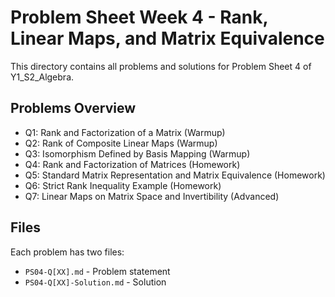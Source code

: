 # Problem Sheet Week 4 - Rank, Linear Maps, and Matrix Equivalence

This directory contains all problems and solutions for Problem Sheet 4 of Y1_S2_Algebra.

## Problems Overview

- Q1: Rank and Factorization of a Matrix (Warmup)
- Q2: Rank of Composite Linear Maps (Warmup)
- Q3: Isomorphism Defined by Basis Mapping (Warmup)
- Q4: Rank and Factorization of Matrices (Homework)
- Q5: Standard Matrix Representation and Matrix Equivalence (Homework)
- Q6: Strict Rank Inequality Example (Homework)
- Q7: Linear Maps on Matrix Space and Invertibility (Advanced)

## Files

Each problem has two files:
- `PS04-Q[XX].md` - Problem statement
- `PS04-Q[XX]-Solution.md` - Solution
